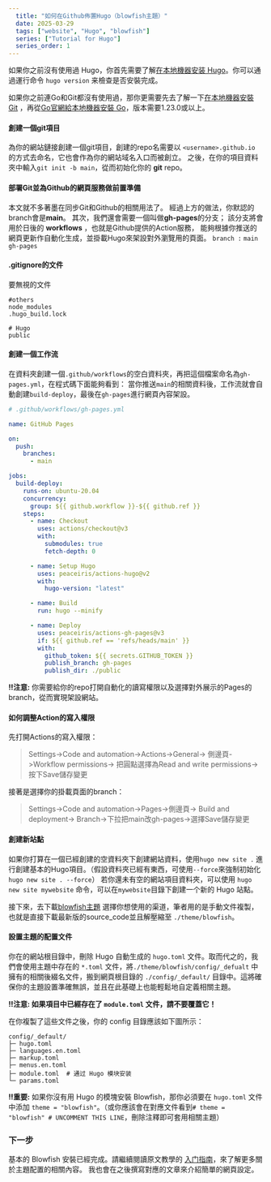 ```yaml
---
  title: "如何在Github佈置Hugo（blowfish主題）"
  date: 2025-03-29
  tags: ["website", "Hugo", "blowfish"]
  series: ["Tutorial for Hugo"]
  series_order: 1
---
```



如果你之前沒有使用過 Hugo，你首先需要了解[在本地機器安装 Hugo](https://gohugo.io/getting-started/installing)。你可以通過運行命令 `hugo version` 来檢查是否安裝完成。

如果你之前連Go和Git都沒有使用過，那你更需要先去了解一下[在本地機器安裝 Git](https://git-scm.com/)
，再從[Go官網給本地機器安裝 Go](https://go.dev/)，版本需要1.23.0或以上。

#### 創建一個git項目

為你的網站鏈接創建一個git項目，創建的repo名需要以 `<username>.github.io` 的方式去命名，它也會作為你的網站域名入口而被創立。
之後，在你的項目資料夾中輸入`git init -b main`，從而初始化你的 **git** repo。

#### 部署Git並為Github的網頁服務做前置準備

本文就不多著墨在同步Git和Github的相關用法了。
經過上方的做法，你默認的branch會是**main**。
其次，我們還會需要一個叫做**gh-pages**的分支；
該分支將會用於日後的 **workflows** ，也就是Github提供的Action服務，
能夠根據你推送的網頁更新作自動化生成，並掛載Hugo來架設對外瀏覽用的頁面。
`branch :` `main` `gh-pages`

#### .gitignore的文件

要無視的文件

```text
#others
node_modules
.hugo_build.lock

# Hugo
public
```

#### 創建一個工作流

在資料夾創建一個`.github/workflows`的空白資料夾，再把這個檔案命名為`gh-pages.yml`，在程式碼下面能夠看到：
當你推送`main`的相關資料後，工作流就會自動創建`build-deploy`，最後在`gh-pages`進行網頁內容架設。

```yaml
# .github/workflows/gh-pages.yml

name: GitHub Pages

on:
  push:
    branches:
      - main

jobs:
  build-deploy:
    runs-on: ubuntu-20.04
    concurrency:
      group: ${{ github.workflow }}-${{ github.ref }}
    steps:
      - name: Checkout
        uses: actions/checkout@v3
        with:
          submodules: true
          fetch-depth: 0

      - name: Setup Hugo
        uses: peaceiris/actions-hugo@v2
        with:
          hugo-version: "latest"

      - name: Build
        run: hugo --minify

      - name: Deploy
        uses: peaceiris/actions-gh-pages@v3
        if: ${{ github.ref == 'refs/heads/main' }}
        with:
          github_token: ${{ secrets.GITHUB_TOKEN }}
          publish_branch: gh-pages
          publish_dir: ./public
```

**‼注意:** 你需要給你的repo打開自動化的讀寫權限以及選擇對外展示的Pages的branch，從而實現架設網站。

#### 如何調整Action的寫入權限

先打開Actions的寫入權限：
> Settings->Code and automation->Actions->General->
> 側邊頁->Workflow permissions->
> 把圓點選擇為Read and write permissions->按下Save儲存變更

接著是選擇你的掛載頁面的branch：
> Settings->Code and automation->Pages->側邊頁->
> Build and deployment->
> Branch->下拉把main改gh-pages->選擇Save儲存變更

#### 創建新站點

如果你打算在一個已經創建的空資料夾下創建網站資料，使用`hugo new site .` 進行創建基本的Hugo項目。（假設資料夾已經有東西，可使用`--force`來強制初始化`hugo new site . --force`）
若你還未有空的網站項目資料夾，可以使用 `hugo new site mywebsite` 命令，可以在`mywebsite`目錄下創建一个新的 Hugo 站點。

接下來，去下載[blowfish主題](https://blowfish.page/zh-cn/docs/installation/#%E4%B8%8B%E8%BD%BD-blowfish-%E4%B8%BB%E9%A2%98) 選擇你想使用的渠道，筆者用的是手動文件複製，也就是直接下載最新版的source_code並且解壓縮至 `./theme/blowfish`。

#### 設置主題的配置文件

你在的網站根目錄中，刪除 Hugo 自動生成的 `hugo.toml` 文件。取而代之的，我們會使用主題中存在的 `*.toml` 文件，將`./theme/blowfish/config/_defualt` 中擁有的相關後綴名文件，搬到網頁根目錄的 `./config/_default/` 目錄中。這將確保你的主題設置準確無誤，並且在此基礎上也能輕鬆地自定義相關主題。

 **‼注意: 如果項目中已經存在了 `module.toml` 文件，請不要覆蓋它！**

在你複製了這些文件之後，你的 config 目錄應該如下圖所示：

```shell
config/_default/
├─ hugo.toml
├─ languages.en.toml
├─ markup.toml
├─ menus.en.toml
├─ module.toml  # 通过 Hugo 模块安装
└─ params.toml
```

**‼重要:** 如果你沒有用 Hugo 的模塊安裝 Blowfish，那你必須要在 `hugo.toml` 文件中添加 `theme = "blowfish"`。（或你應該會在對應文件看到`# theme = "blowfish" # UNCOMMENT THIS LINE`，刪除注釋即可套用相關主題）

### 下一步

基本的 Blowfish 安裝已經完成。請繼續閱讀原文教學的 [入门指南](https://blowfish.page/zh-cn/docs/getting-started/)，來了解更多關於主題配置的相關內容。
我也會在之後撰寫對應的文章來介紹簡單的網頁設定。